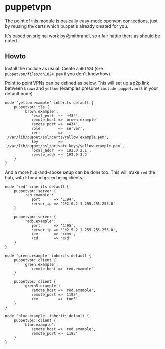 puppetvpn
=========

The point of this module is basically easy-mode openvpn connections, just by reusing the certs which puppet's already created for you.

It's based on original work by @mithrandi, so a fair hattip there as should be noted.

Howto
-----

Install the module as usual. Create a `dh1024` (see `puppetvpn/files/dh1024.pem` if you don't know how).

Point to point VPNs can be defined as below. This will set up a p2p link between `brown` and `yellow` (examples presume `include puppetvpn` is in your default node)

```
node 'yellow.example' inherits default {
    puppetvpn::tls {
        'brown.example':
            local_port  => '4434',
            remote_host => 'brown.example',
            remote_port => '4434',
            role        => 'server',
            cert        => '/var/lib/puppet/ssl/certs/yellow.example.pem',
            key         => '/var/lib/puppet/ssl/private_keys/yellow.example.pem',
            local_addr  => '192.0.2.1',
            remote_addr => '192.0.2.2'
    }
}
```

And a more hub-and-spoke setup can be done too. This will make `red` the hub, with `blue` and `green` being clients.

```
node 'red' inherits default {
    puppetvpn::server {
        'red.example':
            port      => '1194',
            server_ip => '192.0.2.1 255.255.255.0'
    }

    puppetvpn::server {
        'red5.example':
            port      => '1195',
            server_ip => '192.5.2.1 255.255.255.0',
            dev       => 'tun5',
            ccd       => 'ccd'
    }
}
```

```
node 'green.example' inherits default {
    puppetvpn::client {
        'green.example':
            remote_host => 'red.example'
    }

    puppetvpn::client {
        'green5.example':
            remote_host => 'red.example',
            remote_port => '1195',
            dev         => 'tun5'
    }
}
```

```
node 'blue.example' inherits default {
    puppetvpn::client {
        'blue.example':
            remote_host => 'red.example',
            remote_port => '1195'
    }
}
```
